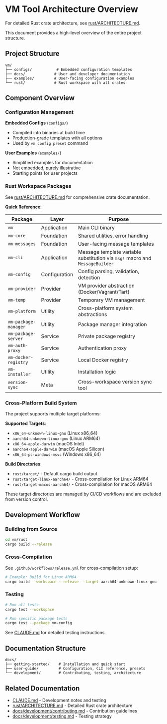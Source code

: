# VM Tool Architecture Overview

For detailed Rust crate architecture, see [rust/ARCHITECTURE.md](../../rust/ARCHITECTURE.md).

This document provides a high-level overview of the entire project structure.

## Project Structure

```
vm/
├── configs/           # Embedded configuration templates
├── docs/             # User and developer documentation
├── examples/         # User-facing configuration examples
└── rust/             # Rust workspace with all crates
```

## Component Overview

### Configuration Management

**Embedded Configs** (`configs/`)
- Compiled into binaries at build time
- Production-grade templates with all options
- Used by `vm config preset` command

**User Examples** (`examples/`)
- Simplified examples for documentation
- Not embedded, purely illustrative
- Starting points for user projects

### Rust Workspace Packages

See [rust/ARCHITECTURE.md](../../rust/ARCHITECTURE.md) for comprehensive crate documentation.

**Quick Reference**:

| Package | Layer | Purpose |
|---------|-------|---------|
| `vm` | Application | Main CLI binary |
| `vm-core` | Foundation | Shared utilities, error handling |
| `vm-messages` | Foundation | User-facing message templates |
| `vm-cli` | Application | Message template variable substitution via `msg!` macro and `MessageBuilder` |
| `vm-config` | Configuration | Config parsing, validation, detection |
| `vm-provider` | Provider | VM provider abstraction (Docker/Vagrant/Tart) |
| `vm-temp` | Provider | Temporary VM management |
| `vm-platform` | Utility | Cross-platform system abstractions |
| `vm-package-manager` | Utility | Package manager integration |
| `vm-package-server` | Service | Private package registry |
| `vm-auth-proxy` | Service | Authentication proxy |
| `vm-docker-registry` | Service | Local Docker registry |
| `vm-installer` | Utility | Installation logic |
| `version-sync` | Meta | Cross-workspace version sync tool |

### Cross-Platform Build System

The project supports multiple target platforms:

**Supported Targets**:
- `x86_64-unknown-linux-gnu` (Linux x86_64)
- `aarch64-unknown-linux-gnu` (Linux ARM64)
- `x86_64-apple-darwin` (macOS Intel)
- `aarch64-apple-darwin` (macOS Apple Silicon)
- `x86_64-pc-windows-msvc` (Windows x86_64)

**Build Directories**:
- `rust/target/` - Default cargo build output
- `rust/target-linux-aarch64/` - Cross-compilation for Linux ARM64
- `rust/target-macos-aarch64/` - Cross-compilation for macOS ARM64

These target directories are managed by CI/CD workflows and are excluded from version control.

## Development Workflow

### Building from Source

```bash
cd vm/rust
cargo build --release
```

### Cross-Compilation

See `.github/workflows/release.yml` for cross-compilation setup:

```bash
# Example: Build for Linux ARM64
cargo build --workspace --release --target aarch64-unknown-linux-gnu
```

### Testing

```bash
# Run all tests
cargo test --workspace

# Run specific package tests
cargo test --package vm-config
```

See [CLAUDE.md](../../CLAUDE.md) for detailed testing instructions.

## Documentation Structure

```
docs/
├── getting-started/    # Installation and quick start
├── user-guide/         # Configuration, CLI reference, presets
└── development/        # Contributing, testing, architecture
```

## Related Documentation

- [CLAUDE.md](../../CLAUDE.md) - Development notes and testing
- [rust/ARCHITECTURE.md](../../rust/ARCHITECTURE.md) - Detailed Rust crate architecture
- [docs/development/contributing.md](contributing.md) - Contribution guidelines
- [docs/development/testing.md](testing.md) - Testing strategy